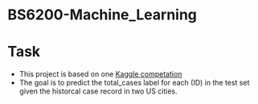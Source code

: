 # BS6200-Machine_Learning

# Task
- This project is based on one [Kaggle competation](https://www.kaggle.com/competitions/780-challenge)
- The goal is to predict the total_cases label for each (ID) in the test set given the historcal case record in two US cities.

